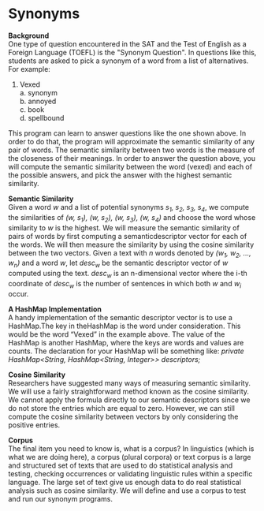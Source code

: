 # Synonyms
<b>Background</b></br>
One type of question encountered in the SAT and the Test of English as a Foreign Language (TOEFL) is the "Synonym Question". In questions like this, students are asked to pick a synonym of a word from a list of alternatives. For example:
1. Vexed</br>
a. synonym</br>b. annoyed</br>c. book</br>d. spellbound</br>

This program can learn to answer questions like the one shown above. In order to do that, the program will approximate the semantic similarity of any pair of words. The semantic similarity between two words is the measure of the closeness of their meanings. In order to answer the question above, you will compute the semantic similarity between the word (vexed) and each of the possible answers, and pick the answer with the highest semantic similarity.

<b>Semantic Similarity</b></br>
Given a word <i>w</i> and a list of potential synonyms <i>s<sub>1</sub>, s<sub>2</sub>, s<sub>3</sub>, s<sub>4</sub></i>, we compute the similarities of <i>(w, s<sub>1</sub>), (w, s<sub>2</sub>), (w, s<sub>3</sub>), (w, s<sub>4</sub>)</i> and choose the word whose similarity to <i>w</i> is the highest. We will measure the semantic similarity of pairs of words by first computing a semanticdescriptor vector for each of the words. We will then measure the similarity by using the cosine similarity between the two vectors. Given a text with <i>n</i> words denoted by <i>(w<sub>1</sub>, w<sub>2</sub>, ..., w<sub>n</sub>)</i> and a word <i>w</i>, let <i>desc<sub>w</sub></i> be the semantic descriptor vector of <i>w</i> computed using the text. <i>desc<sub>w</sub></i> is an n-dimensional vector where the i-th coordinate of <i>desc<sub>w</sub></i> is the number of sentences in which both <i>w</i> and <i>w<sub>i</sub></i> occur.

<b>A HashMap Implementation</b></br>
A handy implementation of the semantic descriptor vector is to use a HashMap.The key in theHashMap is the word under consideration. This would be the word “Vexed” in the example above. The value of the HashMap is another HashMap, where the keys are words and values are counts. The declaration for your HashMap will be something like:
<i>private HashMap<String, HashMap<String, Integer>> descriptors;</i>

<b>Cosine Similarity</b></br>
Researchers have suggested many ways of measuring semantic similarity. We will use a fairly straightforward method known as the cosine similarity. We cannot apply the formula directly to our semantic descriptors since we do not store the entries which are equal to zero. However, we can still compute the cosine similarity between vectors by only considering the positive entries.

<b>Corpus</b></br>
The final item you need to know is, what is a corpus? In linguistics (which is what we are doing here), a corpus (plural corpora) or text corpus is a large and structured set of texts that are used to do statistical analysis and testing, checking occurrences or validating linguistic rules within a specific language. The large set of text give us enough data to do real statistical analysis such as cosine similarity. We will define and use a corpus to test and run our synonym programs.
